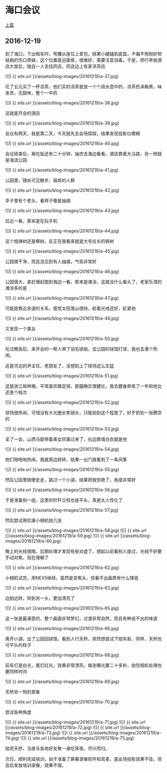 海口会议
========================

[上篇](/2016/12/19/海口1.html)

2016-12-19
------------------------
到了海口，下出租车时，弯腰从座位上拿包，结果小腿磕到底盘，不偏不倚刚好把结痂的伤口弄破，这个位置是迎面骨，很难好，需要注意消毒。于是，把行李放酒店大堂后，独自一人去找药店，药店边上有家凉茶店

![]( {{ site.url }}/assets/blog-images/20161219/a-37.jpg)

花了五元买了一杯凉茶，他们买的凉茶是放一个个烧水壶中的，凉茶色泽黝黑，味发苦，无甜味，整个一中药

![]( {{ site.url }}/assets/blog-images/20161219/a-38.jpg)

这就是开会的酒店

![]( {{ site.url }}/assets/blog-images/20161219/a-39.jpg)

会议有两天，我是第二天，今天就先去会场探探，结果发现投影仪模糊

![]( {{ site.url }}/assets/blog-images/20161219/a-40.jpg)

会议结束后，离吃饭还有二十分钟，抽空去海边看看，酒店靠着大马路，另一侧就是海滨公园

![]( {{ site.url }}/assets/blog-images/20161219/a-41.jpg)

公园里，随处可见散步、锻炼的人群

![]( {{ site.url }}/assets/blog-images/20161219/a-42.jpg)

亭子里有个老头，看样子像是抽烟

![]( {{ site.url }}/assets/blog-images/20161219/a-43.jpg)

拉近一看，原来是在玩手机

![]( {{ site.url }}/assets/blog-images/20161219/a-44.jpg)

这个炮弹树还是椰树，反正在我看来就是大号拉长的铁树

![]( {{ site.url }}/assets/blog-images/20161219/a-45.jpg)

公园很干净，而且没见到有人抽烟，气氛非常好

![]( {{ site.url }}/assets/blog-images/20161219/a-46.jpg)

公园很大，紧赶慢赶跑到海边一看，原来是滩涂，这就没什么看头了，老家乐清的滩涂多的是

![]( {{ site.url }}/assets/blog-images/20161219/a-47.jpg)

可能是靠近赤道的关系，感觉太阳落山很快，趁着光线还好，赶紧拍

![]( {{ site.url }}/assets/blog-images/20161219/a-48.jpg)

又发现一个美女

![]( {{ site.url }}/assets/blog-images/20161219/a-50.jpg)

吃过晚饭后，来开会的一帮人带了羽毛球拍，去公园的球馆打球，我也去凑个热闹。

这是河北的尹主任，老朋友了，没想到上了球场这么生猛

![]( {{ site.url }}/assets/blog-images/20161219/a-51.jpg)

这是浙江局林楠，平常喜欢踢足球，那腿确实很健壮，我去健身房练了一年和他比还差个档次

![]( {{ site.url }}/assets/blog-images/20161219/a-52.jpg)

球场很热闹，可惜没有大光圈长焦镜头，只能拍到这个程度了，好歹抓到一张腾空的

![]( {{ site.url }}/assets/blog-images/20161219/a-53.jpg)

呆了一会，山西马聪带着美女同事过来了，右边靠墙白衣就是他

![]( {{ site.url }}/assets/blog-images/20161219/a-54.jpg)

他们啪啪地热闹，我就周边转转，结果一出门就看到了一条风筝

![]( {{ site.url }}/assets/blog-images/20161219/a-55.jpg)

然后公园里随便走走，路过一个小湖，结果把我惊艳了，角度非常好

![]( {{ site.url }}/assets/blog-images/20161219/a-56.jpg)

于是准备拍一组，这里的栏杆立柱也是平头，真是太人性化了

![]( {{ site.url }}/assets/blog-images/20161219/a-57.jpg)

然后尝试用尼康小相机拍几张

![]( {{ site.url }}/assets/blog-images/20161219/a-58.jpg)
![]( {{ site.url }}/assets/blog-images/20161219/a-59.jpg)
![]( {{ site.url }}/assets/blog-images/20161219/a-60.jpg)

晚上的光线很暗，后期处理才发现有些对虚了，想起以前看别人提过，光线不好要手动对焦，现在理解了

![]( {{ site.url }}/assets/blog-images/20161219/a-62.jpg)

小相机试完，用NEX5继续，虽然是变焦头，但看不出画质有什么降低

![]( {{ site.url }}/assets/blog-images/20161219/a-63.jpg)

边拍边转，转到另一头，更加漂亮了

![]( {{ site.url }}/assets/blog-images/20161219/a-65.jpg)

这一张是最满意的，整个画面非常梦幻，过渡非常自然，而且有种说不出的味道

![]( {{ site.url }}/assets/blog-images/20161219/a-66.jpg)

离开小湖，出了公园回球馆，看到人行天桥，突然想尝试下拍车影，同样，天桥也可平头的柱子

![]( {{ site.url }}/assets/blog-images/20161219/a-68.jpg)

前车灯是白光，尾灯红光，效果非常漂亮，每张曝光要二十多秒，拍完相机处理也要同样时间

![]( {{ site.url }}/assets/blog-images/20161219/a-69.jpg)

天桥另一侧的景象

![]( {{ site.url }}/assets/blog-images/20161219/a-70.jpg)

尝试各种角度

![]( {{ site.url }}/assets/blog-images/20161219/a-71.jpg)
![]( {{ site.url }}/assets/blog-images/20161219/a-72.jpg)
![]( {{ site.url }}/assets/blog-images/20161219/a-73.jpg)
![]( {{ site.url }}/assets/blog-images/20161219/a-74.jpg)
![]( {{ site.url }}/assets/blog-images/20161219/a-75.jpg)

拍完天桥，当夜与各地好友聚一桌吃宵夜，尽兴而归。

次日，顺利完成培训，由于准备了屏幕录像软件和耳麦，虽会场投影效果不佳，但会后发放培训录像，效果不错。















